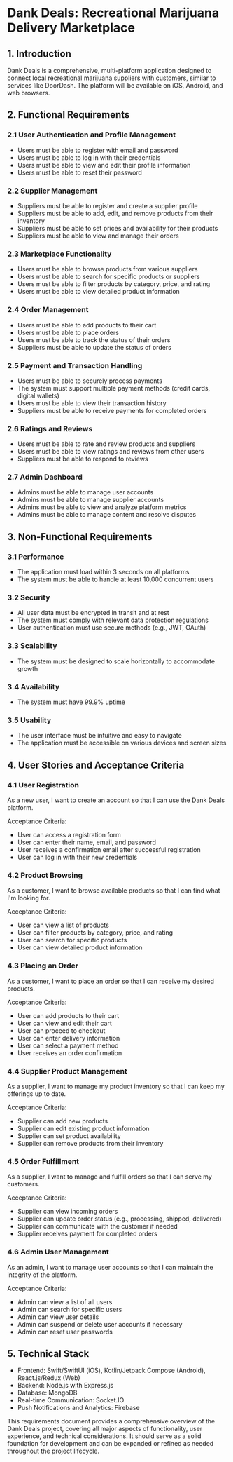 # Dank Deals: Recreational Marijuana Delivery Marketplace

## 1. Introduction
Dank Deals is a comprehensive, multi-platform application designed to connect local recreational marijuana suppliers with customers, similar to services like DoorDash. The platform will be available on iOS, Android, and web browsers.

## 2. Functional Requirements

### 2.1 User Authentication and Profile Management
- Users must be able to register with email and password
- Users must be able to log in with their credentials
- Users must be able to view and edit their profile information
- Users must be able to reset their password

### 2.2 Supplier Management
- Suppliers must be able to register and create a supplier profile
- Suppliers must be able to add, edit, and remove products from their inventory
- Suppliers must be able to set prices and availability for their products
- Suppliers must be able to view and manage their orders

### 2.3 Marketplace Functionality
- Users must be able to browse products from various suppliers
- Users must be able to search for specific products or suppliers
- Users must be able to filter products by category, price, and rating
- Users must be able to view detailed product information

### 2.4 Order Management
- Users must be able to add products to their cart
- Users must be able to place orders
- Users must be able to track the status of their orders
- Suppliers must be able to update the status of orders

### 2.5 Payment and Transaction Handling
- Users must be able to securely process payments
- The system must support multiple payment methods (credit cards, digital wallets)
- Users must be able to view their transaction history
- Suppliers must be able to receive payments for completed orders

### 2.6 Ratings and Reviews
- Users must be able to rate and review products and suppliers
- Users must be able to view ratings and reviews from other users
- Suppliers must be able to respond to reviews

### 2.7 Admin Dashboard
- Admins must be able to manage user accounts
- Admins must be able to manage supplier accounts
- Admins must be able to view and analyze platform metrics
- Admins must be able to manage content and resolve disputes

## 3. Non-Functional Requirements

### 3.1 Performance
- The application must load within 3 seconds on all platforms
- The system must be able to handle at least 10,000 concurrent users

### 3.2 Security
- All user data must be encrypted in transit and at rest
- The system must comply with relevant data protection regulations
- User authentication must use secure methods (e.g., JWT, OAuth)

### 3.3 Scalability
- The system must be designed to scale horizontally to accommodate growth

### 3.4 Availability
- The system must have 99.9% uptime

### 3.5 Usability
- The user interface must be intuitive and easy to navigate
- The application must be accessible on various devices and screen sizes

## 4. User Stories and Acceptance Criteria

### 4.1 User Registration
As a new user, I want to create an account so that I can use the Dank Deals platform.

Acceptance Criteria:
- User can access a registration form
- User can enter their name, email, and password
- User receives a confirmation email after successful registration
- User can log in with their new credentials

### 4.2 Product Browsing
As a customer, I want to browse available products so that I can find what I'm looking for.

Acceptance Criteria:
- User can view a list of products
- User can filter products by category, price, and rating
- User can search for specific products
- User can view detailed product information

### 4.3 Placing an Order
As a customer, I want to place an order so that I can receive my desired products.

Acceptance Criteria:
- User can add products to their cart
- User can view and edit their cart
- User can proceed to checkout
- User can enter delivery information
- User can select a payment method
- User receives an order confirmation

### 4.4 Supplier Product Management
As a supplier, I want to manage my product inventory so that I can keep my offerings up to date.

Acceptance Criteria:
- Supplier can add new products
- Supplier can edit existing product information
- Supplier can set product availability
- Supplier can remove products from their inventory

### 4.5 Order Fulfillment
As a supplier, I want to manage and fulfill orders so that I can serve my customers.

Acceptance Criteria:
- Supplier can view incoming orders
- Supplier can update order status (e.g., processing, shipped, delivered)
- Supplier can communicate with the customer if needed
- Supplier receives payment for completed orders

### 4.6 Admin User Management
As an admin, I want to manage user accounts so that I can maintain the integrity of the platform.

Acceptance Criteria:
- Admin can view a list of all users
- Admin can search for specific users
- Admin can view user details
- Admin can suspend or delete user accounts if necessary
- Admin can reset user passwords

## 5. Technical Stack
- Frontend: Swift/SwiftUI (iOS), Kotlin/Jetpack Compose (Android), React.js/Redux (Web)
- Backend: Node.js with Express.js
- Database: MongoDB
- Real-time Communication: Socket.IO
- Push Notifications and Analytics: Firebase

This requirements document provides a comprehensive overview of the Dank Deals project, covering all major aspects of functionality, user experience, and technical considerations. It should serve as a solid foundation for development and can be expanded or refined as needed throughout the project lifecycle.
